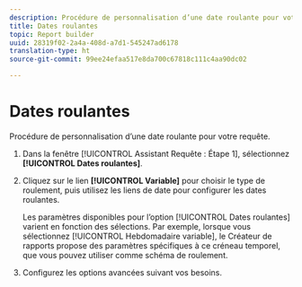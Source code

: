 ```yaml
---
description: Procédure de personnalisation d’une date roulante pour votre requête.
title: Dates roulantes
topic: Report builder
uuid: 28319f02-2a4a-408d-a7d1-545247ad6178
translation-type: ht
source-git-commit: 99ee24efaa517e8da700c67818c111c4aa90dc02

---
```



# Dates roulantes

Procédure de personnalisation d’une date roulante pour votre requête.

1. Dans la fenêtre [!UICONTROL Assistant Requête : Étape 1], sélectionnez **[!UICONTROL Dates roulantes]**.
1. Cliquez sur le lien **[!UICONTROL Variable]** pour choisir le type de roulement, puis utilisez les liens de date pour configurer les dates roulantes.

   Les paramètres disponibles pour l’option [!UICONTROL Dates roulantes] varient en fonction des sélections. Par exemple, lorsque vous sélectionnez [!UICONTROL Hebdomadaire variable], le Créateur de rapports propose des paramètres spécifiques à ce créneau temporel, que vous pouvez utiliser comme schéma de roulement.

1. Configurez les options avancées suivant vos besoins.
